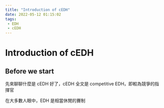 ```yaml
---
title: "Introduction of cEDH"
date: 2022-05-12 01:15:02
tags:
 - EDH
 - cEDH
---
```


# Introduction of cEDH

## Before we start

先來聊聊什麼是 cEDH 好了，cEDH 全文是 competitive EDH，即較為競爭的指揮官

在大多數人眼中，EDH 是相當休閒的賽制